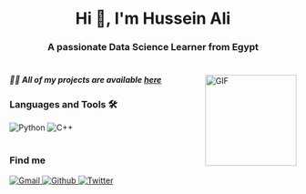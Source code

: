 <h1 align="center">Hi 👋, I'm Hussein Ali</h1>
<h3 align="center">A passionate Data Science Learner from Egypt</h3>

#

<img align="right" alt="GIF" height="160px" src="https://media.giphy.com/media/du3J3cXyzhj75IOgvA/giphy.gif" />
<h5 align="Left">👨‍💻 All of my projects are available <a href="https://github.com/HusseinAli404?tab=repositories">here</a></h5>

### Languages and Tools 🛠 
![Python](https://img.shields.io/badge/-Python-000?&logo=Python)
![C++](https://img.shields.io/badge/-C++-000?&logo=c%2b%2b&logoColor=00599C)

#
### Find me
<p>
  <a href="mailto:hussein.ali.mabrouk.abotalb@gmail.com">
    <img alt="Gmail" src="https://img.shields.io/badge/Gmail-%23BB001B.svg?&style=for-the-badge&logo=Gmail&logoColor=white" />
  </a>
  <a href="https://github.com/HusseinAliOfficial">
    <img alt="Github" src="https://img.shields.io/badge/GitHub-%2312100E.svg?&style=for-the-badge&logo=Github&logoColor=white" />
  </a>
  <a href="https://twitter.com/HusseinAli404">
    <img alt="Twitter" src="https://img.shields.io/badge/twitter-%231DA1F2.svg?&style=for-the-badge&logo=twitter&logoColor=white" />
  </a>
</p>
